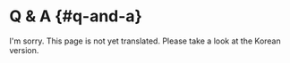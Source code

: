 # Q & A {#q-and-a}

I'm sorry. This page is not yet translated. Please take a look at the Korean version.
